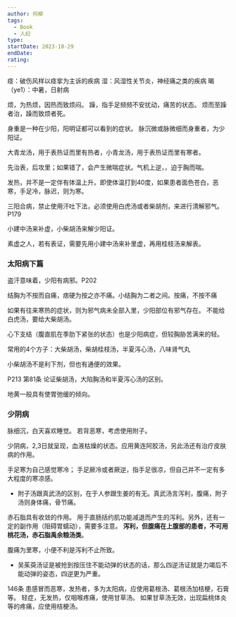 ```yaml
---
author: 何柳
tags:
  - Book
  - 人纪
type: 
startDate: 2023-10-29
endDate: 
rating:
---
```


痉：破伤风样以痉挛为主诉的疾病
湿：风湿性关节炎，神经痛之类的疾病
暍（ye1）：中暑，日射病

烦，为热烦，因热而致烦闷。
躁，指手足频频不安扰动，痛苦的状态。
烦而至躁者治，躁而致烦者死。


身重是一种在少阳，阳明证都可以看到的症状。
脉沉微或脉微细而身重者，为少阳证。


大青龙汤，用于表热证而里有热者，小青龙汤，用于表热证而里有寒者。

先治表，后攻里；如果错了，会产生微喘症状。气机上逆，，迫于胸而喘。

发热，并不是一定伴有体温上升。即使体温打到40度，如果患者面色苍白，恶寒，手足冷，脉迟，则为寒。

三阳合病，禁止使用汗吐下法，必须使用白虎汤或者柴胡剂，来进行清解邪气。P179

小建中汤来补虚，小柴胡汤来解少阳证。

素虚之人，若有表证，需要先用小建中汤来补里虚，再用桂枝汤来解表。

### 太阳病下篇

盗汗意味着，少阳有病邪。P202

结胸为不按而自痛，痞硬为按之亦不痛。小结胸为二者之间。按痛，不按不痛

如果有往来寒热的症状，则为邪气病未全部入里，少阳部位有邪气存在。 不能给白虎汤，要给大柴胡汤。


心下支结（腹直肌在季肋下紧张的状态）也是少阳病症，但较胸胁苦满来的轻。

常用的4个方子：大柴胡汤，柴胡桂枝汤，半夏泻心汤，八味肾气丸

小柴胡汤不是利下剂，但也有通便的效果。

P213 第81条 论证柴胡汤，大陷胸汤和半夏泻心汤的区别。

地黄一般具有使胃弛缓的倾向。



### 少阴病

脉细沉，白天喜欢睡觉。
若背恶寒，考虑使用附子。

少阴病，2,3日就呈现，血液枯燥的状态。应用黄连阿胶汤，另此汤还有治疗皮肤病的作用。


手足寒为自己感觉寒冷；
手足厥冷或者厥逆，指手足很凉，但自己并不一定有多大程度的寒凉感。



* 附子汤跟真武汤的区别，在于人参跟生姜的有无。真武汤言泻利，腹痛，附子汤则身体痛，骨节痛。 

赤石脂具有收敛的作用。 用于直肠括约肌功能减退而产生的泻利。另外，还有一定的副作用（阻碍胃蠕动），需要多注意。
**泻利，但腹痛在上腹部的患者，不可用桃花汤，赤石脂禹余粮汤类**。

腹痛为里寒，小便不利是泻利不止所致。

- 吴茱萸汤证是被抢到按压住不能动弹的状态的话，那么四逆汤证就是力竭后不能动弹的姿态，四逆更为严重。



146条
患感冒而恶寒，发热者，多为太阳病，应使用葛根汤、葛根汤加桔梗，石膏等。
轻症，无发热，仅咽喉疼痛，使用甘草汤。
如果甘草汤无效，出现扁桃体炎等的疼痛，应使用桔梗汤。

